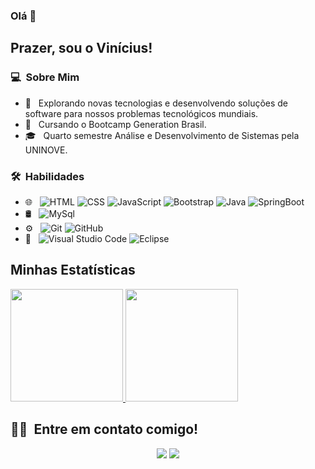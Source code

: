 ### Olá 👋

## Prazer, sou o Vinícius!

### 💻 &nbsp;Sobre Mim 

- 🤔 &nbsp; Explorando novas tecnologias e desenvolvendo soluções de software para nossos problemas tecnológicos mundiais.
- 🤩 &nbsp; Cursando o Bootcamp Generation Brasil.
- 🎓 &nbsp; Quarto semestre Análise e Desenvolvimento de Sistemas pela UNINOVE.


### 🛠 &nbsp;Habilidades

- 🌐 &nbsp;
  ![HTML](https://img.shields.io/badge/-HTML-333333?style=flat&logo=HTML5)
  ![CSS](https://img.shields.io/badge/-CSS-333333?style=flat&logo=CSS3&logoColor=1572B6)
  ![JavaScript](https://img.shields.io/badge/-JavaScript-333333?style=flat&logo=javascript)
  ![Bootstrap](https://img.shields.io/badge/-Bootstrap-333333?style=flat&logo=bootstrap&logoColor=563D7C)
  ![Java](https://img.shields.io/badge/-Java-333333?style=flat&logo=java)
  ![SpringBoot](https://img.shields.io/badge/Spring-333333?style=flat&logo=spring)
- 🛢 &nbsp;
  ![MySql](https://img.shields.io/badge/MySql-333333?style=flat&logo=mysql)
- ⚙️ &nbsp;
  ![Git](https://img.shields.io/badge/-Git-333333?style=flat&logo=git)
  ![GitHub](https://img.shields.io/badge/-GitHub-333333?style=flat&logo=github)
- 🔧 &nbsp;
  ![Visual Studio Code](https://img.shields.io/badge/-Visual%20Studio%20Code-333333?style=flat&logo=visual-studio-code&logoColor=007ACC)
  ![Eclipse](https://img.shields.io/badge/Eclipse-333333?style=flat&logo=eclipse)

## Minhas Estatísticas
<p>
<a href="https://github.com/AVS1508">
  <img height="180em" src="https://github-readme-stats.vercel.app/api?username=ViniciusRob&show_icons=true&theme=radical" />
  <img height="180em" src="https://github-readme-stats-eight-theta.vercel.app/api/top-langs/?username=ViniciusRob&theme=radical&layout=compact&exclude_lang=java+r" />
</a>
</p>


##  🤝🏻 &nbsp;Entre em contato comigo!

<p align="center">
<a href="https://www.linkedin.com/in/vin%C3%ADcius-roberto-7738411a2/"><img src="https://img.shields.io/badge/-Vinícius%20França-0077B5?style=flat-square&logo=Linkedin&logoColor=white"/></a>
<a href="mailto:vinicius.rob2002@gmail.com"><img src="https://img.shields.io/badge/-Vinícius França-D14836?style=flat-square&logo=Gmail&logoColor=white"/></a>
